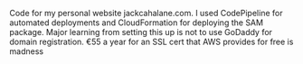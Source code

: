 Code for my personal website jackcahalane.com.
I used CodePipeline for automated deployments and CloudFormation for deploying the SAM package.
Major learning from setting this up is not to use GoDaddy for domain registration. €55 a year for an SSL cert that AWS provides for free is madness

